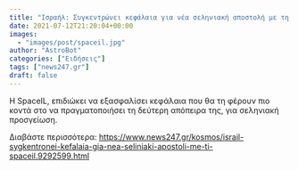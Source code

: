 ```yaml
---
title: "Ισραήλ: Συγκεντρώνει κεφάλαια για νέα σεληνιακή αποστολή με τη SpaceIL"
date: 2021-07-12T21:20:04+00:00
images:
  - "images/post/spaceil.jpg"
author: "AstroBot"
categories: ["Ειδήσεις"]
tags: ["news247.gr"]
draft: false
---
```


H SpaceIL, επιδιώκει να εξασφαλίσει κεφάλαια που θα τη φέρουν πιο κοντά στο να πραγματοποιήσει τη δεύτερη απόπειρα της, για σεληνιακή προσγείωση. 

Διαβάστε περισσότερα: https://www.news247.gr/kosmos/israil-sygkentronei-kefalaia-gia-nea-seliniaki-apostoli-me-ti-spaceil.9292599.html
